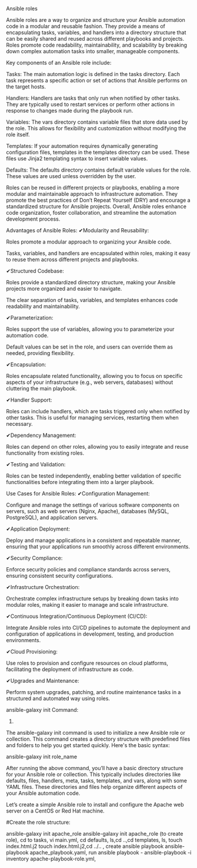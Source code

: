 Ansible roles 


Ansible roles are a way to organize and structure your Ansible automation code in a modular and reusable fashion. They provide a means of encapsulating tasks, variables, and handlers into a directory structure that can be easily shared and reused across different playbooks and projects. Roles promote code readability, maintainability, and scalability by breaking down complex automation tasks into smaller, manageable components.


Key components of an Ansible role include:

Tasks: The main automation logic is defined in the tasks directory. Each task represents a specific action or set of actions that Ansible performs on the target hosts.

Handlers: Handlers are tasks that only run when notified by other tasks. They are typically used to restart services or perform other actions in response to changes made during the playbook run.

Variables: The vars directory contains variable files that store data used by the role. This allows for flexibility and customization without modifying the role itself.

Templates: If your automation requires dynamically generating configuration files, templates in the templates directory can be used. These files use Jinja2 templating syntax to insert variable values.

Defaults: The defaults directory contains default variable values for the role. These values are used unless overridden by the user.

Roles can be reused in different projects or playbooks, enabling a more modular and maintainable approach to infrastructure automation. They promote the best practices of Don’t Repeat Yourself (DRY) and encourage a standardized structure for Ansible projects. Overall, Ansible roles enhance code organization, foster collaboration, and streamline the automation development process.

Advantages of Ansible Roles:
✔Modularity and Reusability:

Roles promote a modular approach to organizing your Ansible code.

Tasks, variables, and handlers are encapsulated within roles, making it easy to reuse them across different projects and playbooks.

✔Structured Codebase:

Roles provide a standardized directory structure, making your Ansible projects more organized and easier to navigate.

The clear separation of tasks, variables, and templates enhances code readability and maintainability.

✔Parameterization:

Roles support the use of variables, allowing you to parameterize your automation code.

Default values can be set in the role, and users can override them as needed, providing flexibility.

✔Encapsulation:

Roles encapsulate related functionality, allowing you to focus on specific aspects of your infrastructure (e.g., web servers, databases) without cluttering the main playbook.

✔Handler Support:

Roles can include handlers, which are tasks triggered only when notified by other tasks. This is useful for managing services, restarting them when necessary.

✔Dependency Management:

Roles can depend on other roles, allowing you to easily integrate and reuse functionality from existing roles.

✔Testing and Validation:

Roles can be tested independently, enabling better validation of specific functionalities before integrating them into a larger playbook.

Use Cases for Ansible Roles:
✔Configuration Management:

Configure and manage the settings of various software components on servers, such as web servers (Nginx, Apache), databases (MySQL, PostgreSQL), and application servers.

✔Application Deployment:

Deploy and manage applications in a consistent and repeatable manner, ensuring that your applications run smoothly across different environments.

✔Security Compliance:

Enforce security policies and compliance standards across servers, ensuring consistent security configurations.

✔Infrastructure Orchestration:

Orchestrate complex infrastructure setups by breaking down tasks into modular roles, making it easier to manage and scale infrastructure.

✔Continuous Integration/Continuous Deployment (CI/CD):

Integrate Ansible roles into CI/CD pipelines to automate the deployment and configuration of applications in development, testing, and production environments.

✔Cloud Provisioning:

Use roles to provision and configure resources on cloud platforms, facilitating the deployment of infrastructure as code.

✔Upgrades and Maintenance:

Perform system upgrades, patching, and routine maintenance tasks in a structured and automated way using roles.


ansible-galaxy init Command:



1.

The ansible-galaxy init command is used to initialize a new Ansible role or collection. This command creates a directory structure with predefined files and folders to help you get started quickly. Here's the basic syntax:


ansible-galaxy init role_name


After running the above command, you’ll have a basic directory structure for your Ansible role or collection. This typically includes directories like defaults, files, handlers, meta, tasks, templates, and vars, along with some YAML files. These directories and files help organize different aspects of your Ansible automation code.


Let’s create a simple Ansible role to install and configure the Apache web server on a CentOS or Red Hat machine.


#Create the role structure:


ansible-galaxy init apache_role
ansible-galaxy init apache_role (to create role), cd to tasks, vi main.yml, cd defaults, ls,cd ..,cd templates, ls, touch index.html.j2  touch index.html.j2,cd ../.. ,
create ansible playbook ansible-playbook apache_playbook.yaml, run ansible playbook - ansible-playbook -i inventory apache-playbook-role.yml, 